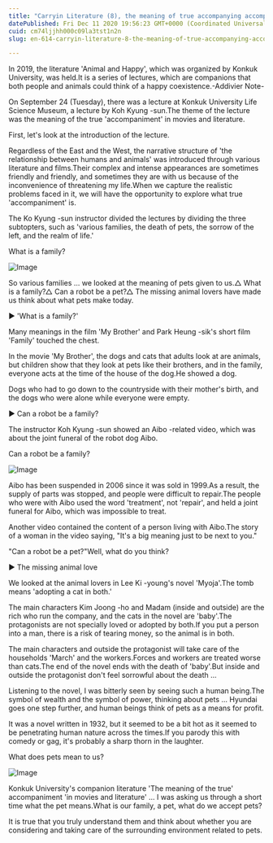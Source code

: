 ```yaml
---
title: "Carryin Literature (8), the meaning of true accompanying accompaniment in film and literature (1)"
datePublished: Fri Dec 11 2020 19:56:23 GMT+0000 (Coordinated Universal Time)
cuid: cm74ljjhh000c09la3tst1n2n
slug: en-614-carryin-literature-8-the-meaning-of-true-accompanying-accompaniment-in-film-and-literature-1

---
```



In 2019, the literature 'Animal and Happy', which was organized by Konkuk University, was held.It is a series of lectures, which are companions that both people and animals could think of a happy coexistence.-Addivier Note-

On September 24 (Tuesday), there was a lecture at Konkuk University Life Science Museum, a lecture by Koh Kyung -sun.The theme of the lecture was the meaning of the true 'accompaniment' in movies and literature.

First, let's look at the introduction of the lecture.

Regardless of the East and the West, the narrative structure of 'the relationship between humans and animals' was introduced through various literature and films.Their complex and intense appearances are sometimes friendly and friendly, and sometimes they are with us because of the inconvenience of threatening my life.When we capture the realistic problems faced in it, we will have the opportunity to explore what true 'accompaniment' is.

The Ko Kyung -sun instructor divided the lectures by dividing the three subtopters, such as 'various families, the death of pets, the sorrow of the left, and the realm of life.'

What is a family?

![Image](https://cdn.hashnode.com/res/hashnode/image/upload/v1739527127829/3edcdfe9-2924-4d0b-bfc5-082915dbe4c1.jpeg)

So various families ... we looked at the meaning of pets given to us.△ What is a family?△ Can a robot be a pet?△ The missing animal lovers have made us think about what pets make today.

▶ 'What is a family?'

Many meanings in the film 'My Brother' and Park Heung -sik's short film 'Family' touched the chest.

In the movie 'My Brother', the dogs and cats that adults look at are animals, but children show that they look at pets like their brothers, and in the family, everyone acts at the time of the house of the dog.He showed a dog.

Dogs who had to go down to the countryside with their mother's birth, and the dogs who were alone while everyone were empty.

▶ Can a robot be a family?

The instructor Koh Kyung -sun showed an Aibo -related video, which was about the joint funeral of the robot dog Aibo.

Can a robot be a family?

![Image](https://cdn.hashnode.com/res/hashnode/image/upload/v1739527129926/26261f47-b565-4f32-94d0-23104d69df49.jpeg)

Aibo has been suspended in 2006 since it was sold in 1999.As a result, the supply of parts was stopped, and people were difficult to repair.The people who were with Aibo used the word 'treatment', not 'repair', and held a joint funeral for Aibo, which was impossible to treat.

Another video contained the content of a person living with Aibo.The story of a woman in the video saying, "It's a big meaning just to be next to you."

"Can a robot be a pet?"Well, what do you think?

▶ The missing animal love

We looked at the animal lovers in Lee Ki -young's novel 'Myoja'.The tomb means 'adopting a cat in both.'

The main characters Kim Joong -ho and Madam (inside and outside) are the rich who run the company, and the cats in the novel are 'baby'.The protagonists are not specially loved or adopted by both.If you put a person into a man, there is a risk of tearing money, so the animal is in both.

The main characters and outside the protagonist will take care of the households 'March' and the workers.Forces and workers are treated worse than cats.The end of the novel ends with the death of 'baby'.But inside and outside the protagonist don't feel sorrowful about the death ...

Listening to the novel, I was bitterly seen by seeing such a human being.The symbol of wealth and the symbol of power, thinking about pets ... Hyundai goes one step further, and human beings think of pets as a means for profit.

It was a novel written in 1932, but it seemed to be a bit hot as it seemed to be penetrating human nature across the times.If you parody this with comedy or gag, it's probably a sharp thorn in the laughter.

What does pets mean to us?

![Image](https://cdn.hashnode.com/res/hashnode/image/upload/v1739527132532/dc5af21f-7365-4e65-b109-cf06fb239784.jpeg)

Konkuk University's companion literature 'The meaning of the true' accompaniment 'in movies and literature' ... I was asking us through a short time what the pet means.What is our family, a pet, what do we accept pets?

It is true that you truly understand them and think about whether you are considering and taking care of the surrounding environment related to pets.